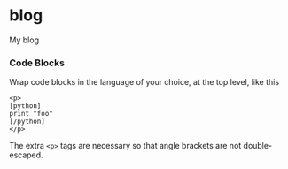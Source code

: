 blog
====

My blog

### Code Blocks

Wrap code blocks in the language of your choice, at the top level, like this

    <p>
    [python]
    print "foo"
    [/python]
    </p>

The extra `<p>` tags are necessary so that angle brackets are not
double-escaped.
